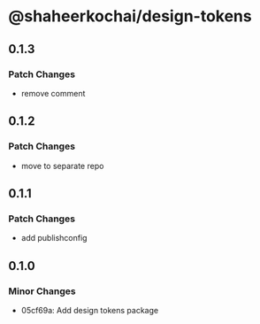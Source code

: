 # @shaheerkochai/design-tokens

## 0.1.3

### Patch Changes

- remove comment

## 0.1.2

### Patch Changes

- move to separate repo

## 0.1.1

### Patch Changes

- add publishconfig

## 0.1.0

### Minor Changes

- 05cf69a: Add design tokens package
